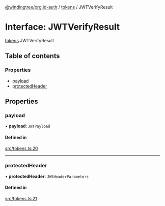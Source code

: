 [@windingtree/org.id-auth](../README.md) / [tokens](../modules/tokens.md) / JWTVerifyResult

# Interface: JWTVerifyResult

[tokens](../modules/tokens.md).JWTVerifyResult

## Table of contents

### Properties

- [payload](tokens.jwtverifyresult.md#payload)
- [protectedHeader](tokens.jwtverifyresult.md#protectedheader)

## Properties

### payload

• **payload**: `JWTPayload`

#### Defined in

[src/tokens.ts:20](https://github.com/windingtree/org.id-sdk/blob/45c8f9f/packages/auth/src/tokens.ts#L20)

___

### protectedHeader

• **protectedHeader**: `JWSHeaderParameters`

#### Defined in

[src/tokens.ts:21](https://github.com/windingtree/org.id-sdk/blob/45c8f9f/packages/auth/src/tokens.ts#L21)
